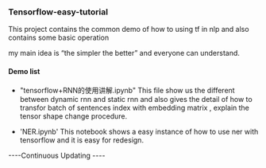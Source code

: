 ### Tensorflow-easy-tutorial

This project contains the common demo of how to using tf  in nlp and also contains some basic operation

my main idea is “the simpler the better” and everyone can understand.

#### Demo list
* "tensorflow+RNN的使用讲解.ipynb" This file show us the different between dynamic rnn and static rnn and also gives the detail of  how to transfor batch of sentences index with embedding matrix , explain the tensor shape change procedure. 

* 'NER.ipynb' This notebook shows a easy instance of how to use ner with tensorflow and it is easy for redesign. 

----Continuous Updating ----
